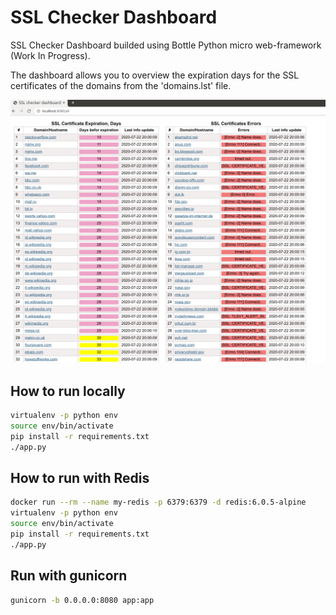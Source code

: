 # SSL Checker Dashboard

SSL Checker Dashboard builded using Bottle Python micro web-framework (Work In Progress).

The dashboard allows you to overview the expiration days for the SSL certificates of the domains from the 'domains.lst' file.

![SSL Checker Dashboard](./img/screenshot.png?raw=true)

## How to run locally

```bash
virtualenv -p python env
source env/bin/activate
pip install -r requirements.txt
./app.py
```

## How to run with Redis

```bash
docker run --rm --name my-redis -p 6379:6379 -d redis:6.0.5-alpine
virtualenv -p python env
source env/bin/activate
pip install -r requirements.txt
./app.py
```

## Run with gunicorn

```bash
gunicorn -b 0.0.0.0:8080 app:app
```
